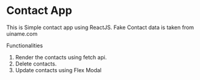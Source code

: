 # Contact App
This is Simple contact app using ReactJS.
Fake Contact data is taken from uiname.com

Functionalities
1. Render the contacts using fetch api.
2. Delete contacts.
3. Update contacts using Flex Modal